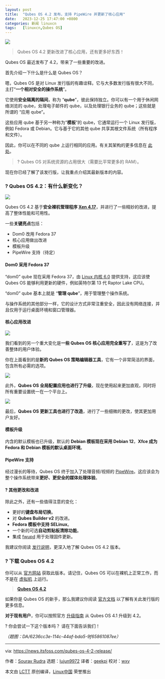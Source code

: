 ```yaml
---
layout: post
title:	"Qubes OS 4.2 发布，支持 PipeWire 并更新了核心应用"
date:	2023-12-25 17:47:00 +0800 
categories:	新闻 linuxcn 
tags:	[linuxcn,Qubes OS]
---
```



![](/Asserts/Images//attachment/album/202312/25/174707pcd2jc6xababz0v2.jpg)



> 
> Qubes OS 4.2 更新改进了核心应用，还有更多好东西！
> 
> 
> 


Qubes OS 最近发布了 4.2，带来了一些重要的改进。


首先介绍一下什么是什么是 Qubes OS？


嗯，Qubes OS 是对 Linux 发行版的有趣诠释。它与大多数发行版有很大不同，主打“**一个相对安全的操作系统**”。


它使用**安全隔离的隔间**，称为 “**qube**”，彼此保持独立。你可以有一个用于休闲网络浏览的 qube，处理电子邮件的 qube，以及处理银行业务的 qube；这些就是所谓的 “应用 qube”。


这些应用 qube 基于另一种称为“**模板**”的 qube，它通常运行一个 Linux 发行版，例如 Fedora 或 Debian。它与基于它的其他 qube 共享其根文件系统（所有程序和文件）。


因此，你可以在不同的 qube 上运行相同的应用。有关其架构的更多信息在 [此处](https://www.qubes-os.org/doc/architecture/)。



> 
> ? Qubes OS 对系统资源的占用很大（需要比平常更多的 RAM）。
> 
> 
> 


现在你已经了解了该发行版，让我重点介绍其最新版本的内容。


### ? Qubes OS 4.2：有什么新变化？


![](/Asserts/Images//attachment/album/202312/25/174737o6zm66ba6pxxr66t.png)


Qubes OS 4.2 基于**安全裸机管理程序 [Xen 4.17](https://xenproject.org/2022/12/14/xen-project-releases-version-4-17-with-enhanced-security-higher-performance-improved-embedded-static-configuration-and-speculative-mitigation-support/)**，并进行了一些精妙的改进，提高了整体性能和可用性。


一些**关键亮点**包括：


* Dom0 改用 Fedora 37
* 核心应用做出改进
* 模板升级
* PipeWire 支持（待定）


#### Dom0 采用 Fedora 37


“dom0” qube 现在采用 Fedora 37，由 [Linux 内核 6.0](https://news.itsfoss.com/linux-6-0-release/) 提供支持，这应该使 Qubes OS 能够利用更新的硬件，例如英特尔第 13 代 Raptor Lake CPU。


“dom0” qube 基本上就是 “**管理 qube**”，用于管理整个操作系统。


与操作系统的其他部分一样，它的设计方式非常注重安全，因此没有网络连接，并且仅用于运行桌面环境和窗口管理器。


#### 核心应用改进


![](/Asserts/Images//attachment/album/202312/25/174737ghpjsm9bzjyasphp.png)


我们看到的另一个重大变化是**一些 Qubes OS 核心应用完全重写了**，这是为了改善整体的用户体验。


你在上面看到的是**新的 Qubes OS 策略编辑器工具**，它有一个非常简洁的界面，包含所有必需的选项。


![](/Asserts/Images//attachment/album/202312/25/174738nwpy61bexeblozqy.png)


此外，**Qubes OS 全局配置应用也进行了升级**，现在使用起来更加直观，同时将所有重要设置统一在一个平台上。


![](/Asserts/Images//attachment/album/202312/25/174738a981ouo61g3gioof.png)


最后，**Qubes OS 更新工具也进行了改造**，进行了一些细微的更改，使其更加用户友好。


#### 模板升级


内含的默认模板也已升级，默认的 **Debian 模板现在采用 Debian 12**，**Xfce 成为 Fedora 和 Debian 模板的默认桌面环境**。


#### PipeWire 支持


经过漫长的等待，Qubes OS 终于加入了处理音频/视频的 [PipeWire](https://pipewire.org/)。这应该会为整个操作系统带来**更好、更安全的媒体处理体验**。


#### ?️ 其他更改和改进


除此之外，还有一些值得注意的变化：


* 更好的**键盘布局切换**。
* 对 **Qubes Builder v2** 的改进。
* **Fedora 模板中支持 SELinux**。
* 一个新的可选**自动剪贴板清除功能**。
* 集成 [fwupd](https://github.com/fwupd/fwupd) 用于处理固件更新。


我建议你阅读 [发行说明](https://www.qubes-os.org/doc/releases/4.2/release-notes/)，更深入地了解 Qubes OS 4.2 版本。


### ? 下载 Qubes OS 4.2


你可以从 [官方网站](https://www.qubes-os.org/downloads/) 获取此版本。请记住，Qubes OS 可以在裸机上正常工作，而不是在 [虚拟机](https://itsfoss.com/virtual-machine/) 上运行。



> 
> **[Qubes OS 4.2](https://www.qubes-os.org/downloads/)**
> 
> 
> 


如果你是 Qubes OS 的新手，那么我建议你阅读 [官方文档](https://www.qubes-os.org/doc/getting-started/) 以了解有关此发行版的更多信息。


**对于现有用户**，你可以按照官方 [升级指南](https://www.qubes-os.org/doc/upgrade/4.2/) 从 Qubes OS 4.1 升级到 4.2。


? 你会尝试一下这个版本吗？ 请在下面告诉我们！


*（题图：DA/6236cc3e-114c-44af-bda5-9f65861087ee）*




---


via: <https://news.itsfoss.com/qubes-os-4-2-release/>


作者：[Sourav Rudra](https://news.itsfoss.com/author/sourav/) 选题：[lujun9972](https://github.com/lujun9972) 译者：[geekpi](https://github.com/geekpi) 校对：[wxy](https://github.com/wxy)


本文由 [LCTT](https://github.com/LCTT/TranslateProject) 原创编译，[Linux中国](https://linux.cn/) 荣誉推出
